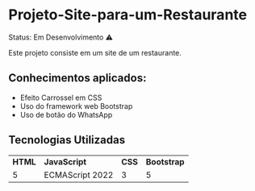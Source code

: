 
<h1>Projeto-Site-para-um-Restaurante</h1>

Status: Em Desenvolvimento ⚠️

Este projeto consiste em um site de um restaurante.

<h2>Conhecimentos aplicados:</h2>

+ Efeito Carrossel em CSS
+ Uso do framework web Bootstrap 
+ Uso de botão do WhatsApp


<h2>Tecnologias Utilizadas</h2>
<table>
<tr>
<td><strong>HTML</strong></td>
<td><strong>JavaScript</strong></td>
<td><strong>CSS</strong></td>
<td><strong>Bootstrap</strong></td>
</tr>
<tr>
<td>5</td>
<td>ECMAScript 2022</td>
<td>3</td>
<td>5</td>
</tr>
</table>


